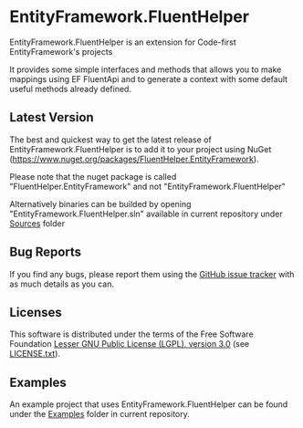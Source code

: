 EntityFramework.FluentHelper
=====================
EntityFramework.FluentHelper is an extension for Code-first EntityFramework's projects

It provides some simple interfaces and methods that allows you to make mappings using EF FluentApi and to generate a context with some default useful methods already defined.

Latest Version
--------------
The best and quickest way to get the latest release of EntityFramework.FluentHelper is to add it to your project using 
NuGet (<https://www.nuget.org/packages/FluentHelper.EntityFramework>).

Please note that the nuget package is called "FluentHelper.EntityFramework" and not "EntityFramework.FluentHelper"

Alternatively binaries can be builded by opening "EntityFramework.FluentHelper.sln" available in current repository under [Sources](https://github.com/MrSeekino/EntityFramework.FluentHelper/tree/master/Sources) folder

Bug Reports
-----------
If you find any bugs, please report them using the [GitHub issue tracker](https://github.com/MrSeekino/EntityFramework.FluentHelper/issues) with as much details as you can.

Licenses
--------
This software is distributed under the terms of the Free Software Foundation [Lesser GNU Public License (LGPL), version 3.0](http://www.gnu.org/licenses/lgpl-3.0-standalone.html) (see [LICENSE.txt](LICENSE.txt)).

Examples
--------
An example project that uses EntityFramework.FluentHelper can be found under the [Examples](https://github.com/MrSeekino/EntityFramework.FluentHelper/tree/master/Examples) folder in current repository.
